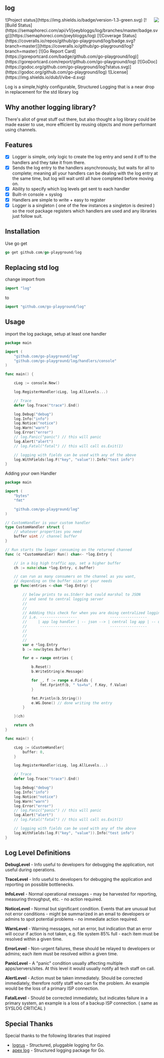 ## log
<img align="right" src="https://raw.githubusercontent.com/go-playground/log/master/logo.png">
![Project status](https://img.shields.io/badge/version-1.3-green.svg)
[![Build Status](https://semaphoreci.com/api/v1/joeybloggs/log/branches/master/badge.svg)](https://semaphoreci.com/joeybloggs/log)
[![Coverage Status](https://coveralls.io/repos/github/go-playground/log/badge.svg?branch=master)](https://coveralls.io/github/go-playground/log?branch=master)
[![Go Report Card](https://goreportcard.com/badge/github.com/go-playground/log)](https://goreportcard.com/report/github.com/go-playground/log)
[![GoDoc](https://godoc.org/github.com/go-playground/log?status.svg)](https://godoc.org/github.com/go-playground/log)
![License](https://img.shields.io/dub/l/vibe-d.svg)

Log is a simple,highly configurable, Structured Logging that is a near drop in replacement for the std library log

Why another logging library?
----------------------------
There's allot of great stuff out there, but also thought a log library could be made easier to use, more efficient by reusing objects and more performant using channels.

Features
--------
- [x] Logger is simple, only logic to create the log entry and send it off to the handlers and they take it from there.
- [x] Sends the log entry to the handlers asynchronously, but waits for all to complete; meaning all your handlers can be dealing with the log entry at the same time, but log will wait until all have completed before moving on.
- [x] Ability to specify which log levels get sent to each handler
- [x] Built-in console + syslog
- [x] Handlers are simple to write + easy to register
- [x] Logger is a singleton ( one of the few instances a singleton is desired ) so the root package registers which handlers are used and any libraries just follow suit.

Installation
-----------

Use go get 

```go
go get github.com/go-playground/log
``` 

Replacing std log
-----------------
change import from
```go
import "log"
```
to
```go
import "github.com/go-playground/log"
```

Usage
------
import the log package, setup at least one handler
```go
package main

import (
	"github.com/go-playground/log"
	"github.com/go-playground/log/handlers/console"
)

func main() {

	cLog := console.New()

	log.RegisterHandler(cLog, log.AllLevels...)

	// Trace
	defer log.Trace("trace").End()

	log.Debug("debug")
	log.Info("info")
	log.Notice("notice")
	log.Warn("warn")
	log.Error("error")
	// log.Panic("panic") // this will panic
	log.Alert("alert")
	// log.Fatal("fatal") // this will call os.Exit(1)

	// logging with fields can be used with any of the above
	log.WithFields(log.F("key", "value")).Info("test info")
}
```

Adding your own Handler
```go
package main

import (
	"bytes"
	"fmt"

	"github.com/go-playground/log"
)

// CustomHandler is your custom handler
type CustomHandler struct {
	// whatever properties you need
	buffer uint // channel buffer
}

// Run starts the logger consuming on the returned channed
func (c *CustomHandler) Run() chan<- *log.Entry {

	// in a big high traffic app, set a higher buffer
	ch := make(chan *log.Entry, c.buffer)

	// can run as many consumers on the channel as you want,
	// depending on the buffer size or your needs
	go func(entries <-chan *log.Entry) {

		// below prints to os.Stderr but could marshal to JSON
		// and send to central logging server
		//																											  ---------
		//																								|----------> | console |
		// Addding this check for when you are doing centralized logging                                |             ---------
		// i.e. -----------------               -----------------                                 -------------       --------
		//     | app log handler | -- json --> | central log app | -- unmarshal json to Entry -> | log handler | --> | syslog |
		//      -----------------               -----------------                                 -------------       --------
		//      																						|             ---------
		//      																						|----------> | DataDog |
		//      																									  ---------
		var e *log.Entry
		b := new(bytes.Buffer)

		for e = range entries {

			b.Reset()
			b.WriteString(e.Message)

			for _, f := range e.Fields {
				fmt.Fprintf(b, " %s=%v", f.Key, f.Value)
			}

			fmt.Println(b.String())
			e.WG.Done() // done writing the entry
		}

	}(ch)

	return ch
}

func main() {

	cLog := &CustomHandler{
		buffer: 0,
	}

	log.RegisterHandler(cLog, log.AllLevels...)

	// Trace
	defer log.Trace("trace").End()

	log.Debug("debug")
	log.Info("info")
	log.Notice("notice")
	log.Warn("warn")
	log.Error("error")
	// log.Panic("panic") // this will panic
	log.Alert("alert")
	// log.Fatal("fatal") // this will call os.Exit(1)

	// logging with fields can be used with any of the above
	log.WithFields(log.F("key", "value")).Info("test info")
}
```

Log Level Definitions
---------------------

**DebugLevel** - Info useful to developers for debugging the application, not useful during operations.

**TraceLevel** - Info useful to developers for debugging the application and reporting on possible bottlenecks.

**InfoLevel** - Normal operational messages - may be harvested for reporting, measuring throughput, etc. - no action required.

**NoticeLevel** - Normal but significant condition. Events that are unusual but not error conditions - might be summarized in an email to developers or admins to spot potential problems - no immediate action required.

**WarnLevel** - Warning messages, not an error, but indication that an error will occur if action is not taken, e.g. file system 85% full - each item must be resolved within a given time.

**ErrorLevel** - Non-urgent failures, these should be relayed to developers or admins; each item must be resolved within a given time.

**PanicLevel** - A "panic" condition usually affecting multiple apps/servers/sites. At this level it would usually notify all tech staff on call.

**AlertLevel** - Action must be taken immediately. Should be corrected immediately, therefore notify staff who can fix the problem. An example would be the loss of a primary ISP connection.

**FatalLevel** - Should be corrected immediately, but indicates failure in a primary system, an example is a loss of a backup ISP connection. ( same as SYSLOG CRITICAL )

Special Thanks
--------------
Special thanks to the following libraries that inspired
* [logrus](https://github.com/Sirupsen/logrus) - Structured, pluggable logging for Go.
* [apex log](https://github.com/apex/log) - Structured logging package for Go.
